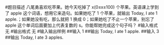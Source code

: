 #题目描述
八尾勇喜欢吃苹果。她今天吃掉了 x(0≤x≤100) 个苹果。英语课上学到了 apple 这个词语，想用它来造句。如果她吃了 1 个苹果，就输出 Today, I ate 1 apple.；如果她没有吃，那么就把 1 换成 0；如果她吃了不止一个苹果，别忘了 apple 这个单词后面要加上代表复数的 s。你能帮她完成这个句子吗？
#输入格式
无
#输出格式
无
#输入输出样例
##输入
1
##输出
Today, I ate 1 apple.
##输入
3
##输出
Today, I ate 3 apples.
